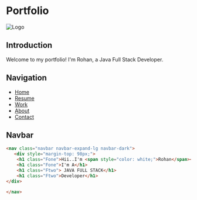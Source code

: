 # Portfolio

![Logo](https://path-to-your-logo.com/logo.png)

## Introduction

Welcome to my portfolio! I'm Rohan, a Java Full Stack Developer.

## Navigation

- [Home](#home)
- [Resume](#resume)
- [Work](#work)
- [About](#about)
- [Contact](#contact)

## Navbar

```html
<nav class="navbar navbar-expand-lg navbar-dark">
   <div style="margin-top: 98px;">
    <h1 class="Fone">Hii..I'm <span style="color: white;">Rohan</span></h1>
    <h1 class="Fone">I'm A</h1>
    <h1 class="Ftwo"> JAVA FULL STACK</h1>
    <h1 class="Ftwo">Developer</h1>
</div>

</nav>
